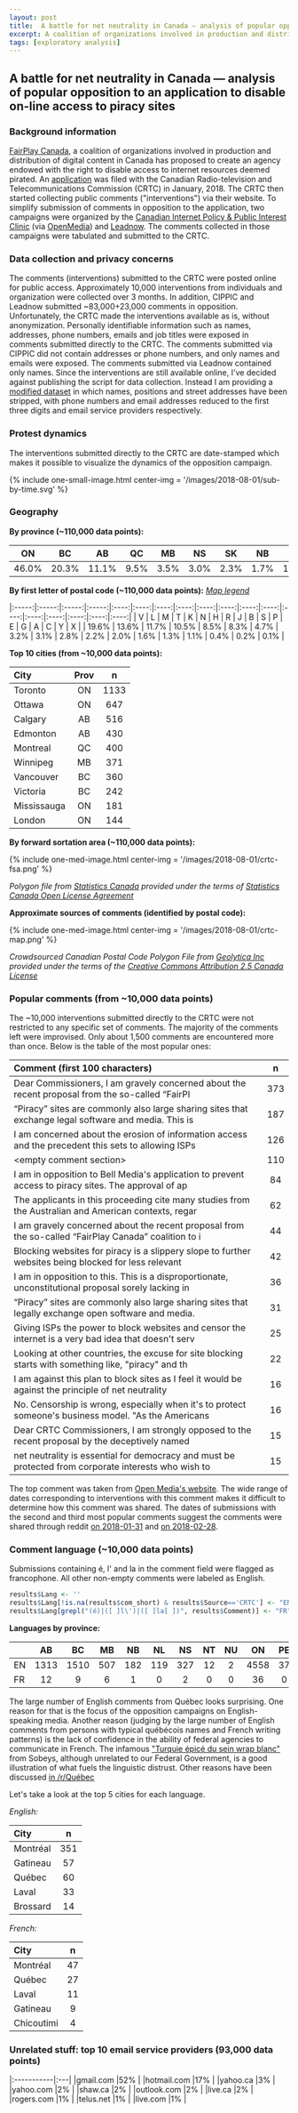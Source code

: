 ```yaml
---
layout: post
title:  A battle for net neutrality in Canada — analysis of popular opposition to an application to disable on-line access to piracy sites
excerpt: A coalition of organizations involved in production and distribution of digital content in Canada has proposed to create an agency endowed with the right to disable access to internet resources deemed pirated. An application was filed with the Canadian Radio-television and Telecommunications Commission. The CRTC collected public comments ("interventions") and made them available online.
tags: [exploratory analysis]
---
```


## A battle for net neutrality in Canada — analysis of popular opposition to an application to disable on-line access to piracy sites
### Background information

[FairPlay Canada](https://www.fairplaycanada.com), a coalition of organizations involved in production and distribution of digital content in Canada has proposed to create an agency endowed with the right to disable access to internet resources deemed pirated. An [application](https://services.crtc.gc.ca/pub/instances-proceedings/Default-Defaut.aspx?lang=eng&YA=2018&S=C&PA=t&PT=pt1&PST=a#201800467
) was filed with the Canadian Radio-television and Telecommunications Commission (CRTC) in January, 2018. The CRTC then started collecting public comments ("interventions") via their website. To simplify submission of comments in opposition to the application, two campaigns were organized by the [Canadian Internet Policy & Public Interest Clinic](https://cippic.ca) (via [OpenMedia](https://openmedia.org/)) and [Leadnow](https://act.leadnow.ca/block-bell). The comments collected in those campaigns were tabulated and submitted to the CRTC.


### Data collection and privacy concerns

The comments (interventions) submitted to the CRTC were posted online for public access. Approximately 10,000 interventions from individuals and organization were collected over 3 months. In addition, CIPPIC and Leadnow submitted ~83,000+23,000 comments in opposition. Unfortunately, the CRTC made the interventions available as is, without anonymization. Personally identifiable information such as names, addresses, phone numbers, emails and job titles were exposed in comments submitted directly to the CRTC. The comments submitted via CIPPIC did not contain addresses or phone numbers, and only names and emails were exposed. The comments submitted via Leadnow contained only names. Since the interventions are still available online, I've decided against publishing the script for data collection. Instead I am providing a [modified dataset](https://github.com/ex-punctis/fairplay-canada-opposition) in which names, positions and street addresses have been stripped, with phone numbers and email addresses reduced to the first three digits and email service providers respectively.

### Protest dynamics

The interventions submitted directly to the CRTC are date-stamped which makes it possible to visualize the dynamics of the opposition campaign.

{% include one-small-image.html center-img = '/images/2018-08-01/sub-by-time.svg' %}

### Geography

**By province (~110,000 data points):**


|  ON   |  BC   |  AB   |  QC  |  MB  |  NS  |  SK  |  NB  |  NL  |  NA  |  PE  |  YT  | NT+NU |
|:-----:|:-----:|:-----:|:----:|:----:|:----:|:----:|:----:|:----:|:----:|:----:|:----:|:-----:|
| 46.0% | 20.3% | 11.1% | 9.5% | 3.5% | 3.0% | 2.3% | 1.7% | 1.1% | 0.8% | 0.4% | 0.3% | 0.1%  |


**By first letter of postal code (~110,000 data points):** *[Map legend](https://www.ic.gc.ca/eic/site/bsf-osb.nsf/eng/br03396.html)*

|:-----:|:-----:|:-----:|:-----:|:----:|:----:|:----:|:----:|:----:|:----:|:----:|:----:|:----:|:----:|:----:|:----:|:----:|:----:|
|   V   |   L   |   M   |   T   |  K   |  N   |  H   |  R   |  J   |  B   |  S   |  P   |  E   |  G   |  A   |  C   |  Y   |  X   |
| 19.6% | 13.6% | 11.7% | 10.5% | 8.5% | 8.3% | 4.7% | 3.2% | 3.1% | 2.8% | 2.2% | 2.0% | 1.6% | 1.3% | 1.1% | 0.4% | 0.2% | 0.1% | 

**Top 10 cities (from ~10,000 data points):**

|City        | Prov     |  n   |
|:-----------|:--------:|:----:|
|Toronto     |    ON    | 1133 |
|Ottawa      |    ON    | 647  |
|Calgary     |    AB    | 516  |
|Edmonton    |    AB    | 430  |
|Montreal    |    QC    | 400  |
|Winnipeg    |    MB    | 371  |
|Vancouver   |    BC    | 360  |
|Victoria    |    BC    | 242  |
|Mississauga |    ON    | 181  |
|London      |    ON    | 144  |


**By forward sortation area (~110,000 data points):**

{% include one-med-image.html center-img = '/images/2018-08-01/crtc-fsa.png' %}

*Polygon file from [Statistics Canada](https://www12.statcan.gc.ca/census-recensement/2011/geo/bound-limit/bound-limit-2011-eng.cfm) provided under the terms of
[Statistics Canada Open License Agreement](https://www.statcan.gc.ca/eng/reference/licence)*

**Approximate sources of comments (identified by postal code):**

{% include one-med-image.html center-img = '/images/2018-08-01/crtc-map.png' %}

*Crowdsourced Canadian Postal Code Polygon File from [Geolytica Inc](https://geocoder.ca/?freedata=1) provided under the terms of the [Creative Commons Attribution 2.5 Canada License](https://creativecommons.org/licenses/by/2.5/ca/)*



### Popular comments (from ~10,000 data points)

The ~10,000 interventions submitted directly to the CRTC were not restricted to any specific set of comments. The majority of the comments left were improvised. Only about 1,500 comments are encountered more than once. Below is the table of the most popular ones:

|Comment (first 100 characters)                                                                       |   n|
|:----------------------------------------------------------------------------------------------------|:--:|
|Dear Commissioners, I am gravely concerned about the recent proposal from the so-called “FairPl      | 373|
|“Piracy” sites are commonly also large sharing sites that exchange legal software and media. This is | 187|
|I am concerned about the erosion of information access and the precedent this sets to allowing ISPs  | 126|
|\<empty comment section>                                                                             | 110|
|I am in opposition to Bell Media's application to prevent access to piracy sites. The approval of ap |  84|
|The applicants in this proceeding cite many studies from the Australian and American contexts, regar |  62|
|I am gravely concerned about the recent proposal from the so-called “FairPlay Canada” coalition to i |  44|
|Blocking websites for piracy is a slippery slope to further websites being blocked for less relevant |  42|
|I am in opposition to this. This is a disproportionate, unconstitutional proposal sorely lacking in  |  36|
|“Piracy” sites are commonly also large sharing sites that legally exchange open software and media.  |  31|
|Giving ISPs the power to block websites and censor the internet is a very bad idea that doesn't serv |  25|
|Looking at other countries, the excuse for site blocking starts with something like, "piracy" and th |  22|
|I am against this plan to block sites as I feel it would be against the principle of net neutrality  |  16|
|No. Censorship is wrong, especially when it's to protect someone's business model. "As the Americans |  16|
|Dear CRTC Commissioners, I am strongly opposed to the recent proposal by the deceptively named       |  15|
|net neutrality is essential for democracy and must be protected from corporate interests who wish to |  15|

The top comment was taken from [Open Media's website](https://act.openmedia.org/DontCensor). The wide range of dates corresponding to interventions with this comment makes it difficult to determine how this comment was shared. The dates of submissions with the second and third most popular comments suggest the comments were shared through reddit [on 2018-01-31](https://www.reddit.com/r/canada/comments/7u7bov/the_crtc_has_posted_their_form_for_public/) and [on 2018-02-28](https://www.reddit.com/r/canada/comments/80zuym/are_you_going_to_let_bell_and_its_fairplay/).


### Comment language (~10,000 data points)

Submissions containing é, l' and la in the comment field were flagged as francophone. All other non-empty comments were labeled as English. 

```R
results$Lang <- ''
results$Lang[!is.na(results$com_short) & results$Source=='CRTC'] <- "EN"
results$Lang[grepl("(é)|([ ]l\')|([ ]la[ ])", results$Comment)] <- "FR"
```

**Languages by province:**

|   |  AB  |  BC  | MB  | NB  | NL  | NS  | NT | NU |  ON  | PE | QC  | SK  | YT |
|:--|:----:|:----:|:---:|:---:|:---:|:---:|:--:|:--:|:----:|:--:|:---:|:---:|:--:|
|EN | 1313 | 1510 | 507 | 182 | 119 | 327 | 12 | 2  | 4558 | 37 | 788 | 236 | 12 |
|FR |  12  |  9   |  6  |  1  |  0  |  2  | 0  | 0  |  36  | 0  | 164 |  4  | 0  |

The large number of English comments from Québec looks surprising. One reason for that is the focus of the opposition campaigns on English-speaking media. Another reason (judging by the large number of English comments from persons with typical québécois names and French writing patterns) is the lack of confidence in the ability of federal agencies to communicate in French. The infamous ["Turquie épicé du sein wrap blanc"](https://ici.radio-canada.ca/nouvelle/1027502/sandwich-wrap-erreur-traduction-sobeys-excuse) from Sobeys, although unrelated to our Federal Government, is a good illustration of what fuels the linguistic distrust. Other reasons have been discussed [in /r/Québec](https://www.reddit.com/r/Quebec/comments/85v4zt/analysis_of_crtc_comments_unexpectedly_low_usage/)

Let's take a look at the top 5 cities for each language.

*English:*

|City          | n  |
|:-------------|:--:|
|Montréal      | 351|
|Gatineau      |  57|
|Québec        |  60|
|Laval         |  33|
|Brossard      |  14|

*French:*

|City                  | n |
|:---------------------|:-:|
|Montréal              | 47|
|Québec                | 27|
|Laval                 | 11|
|Gatineau              |  9|
|Chicoutimi            |  4|



### Unrelated stuff: top 10 email service providers (93,000 data points)

|:-----------|:---|
|gmail.com   |52% |
|hotmail.com |17% |
|yahoo.ca    |3%  |
|yahoo.com   |2%  |
|shaw.ca     |2%  |
|outlook.com |2%  |
|live.ca     |2%  |
|rogers.com  |1%  |
|telus.net   |1%  |
|live.com    |1%  |



